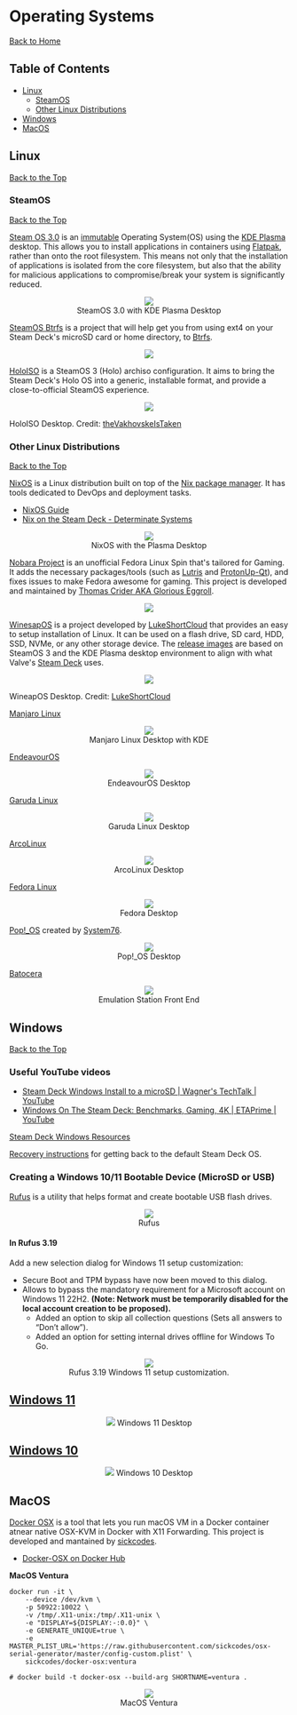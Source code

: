# Operating Systems

[Back to Home](/README.md#table-of-contents)

<!-- TODO Overview -->

## Table of Contents

- [Linux](#linux)
  - [SteamOS](#steamos)
  - [Other Linux Distributions](#other-linux-distributions)
- [Windows](#windows)
- [MacOS](#macos)

## Linux

[Back to the Top](#operating-systems)

### SteamOS

[Back to the Top](#operating-systems)

[Steam OS 3.0](https://store.steampowered.com/steamdeck) is an [immutable](https://en.wikipedia.org/wiki/Immutable_object) Operating System(OS) using the [KDE Plasma](https://kde.org/plasma-desktop) desktop. This allows you to install applications in containers using [Flatpak](https://flatpak.org/), rather than onto the root filesystem. This means not only that the installation of applications is isolated from the core filesystem, but also that the ability for malicious applications to compromise/break your system is significantly reduced.

<p align="center">
  <img src="https://user-images.githubusercontent.com/45159366/157353163-6f5c4c1a-a89f-4ee5-9ffe-1d9f991c773c.png">
  <br />
    SteamOS 3.0 with KDE Plasma Desktop
</p>

[SteamOS Btrfs](https://gitlab.com/popsulfr/steamos-btrfs/) is a project that will help get you from using ext4 on your Steam Deck's microSD card or home directory, to [Btrfs](https://btrfs.wiki.kernel.org/).

<p align="center">
  <img src="https://user-images.githubusercontent.com/45159366/172273657-f184233d-56d8-429b-9a63-d8a2b8e7412b.png">
</p>

[HoloISO](https://github.com/theVakhovskeIsTaken/holoiso) is a SteamOS 3 (Holo) archiso configuration. It aims to bring the Steam Deck's Holo OS into a generic, installable format, and provide a close-to-official SteamOS experience.

<p align="center">
  <img src="https://user-images.githubusercontent.com/45159366/167318762-c54fffa2-9ed4-4695-9d7d-4d03eb5ba49d.png">
    <br />
</p>

HoloISO Desktop. Credit: [theVakhovskeIsTaken](https://github.com/theVakhovskeIsTaken/)

### Other Linux Distributions

[Back to the Top](#operating-systems)

[NixOS](https://nixos.org/) is a Linux distribution built on top of the [Nix package manager](https://nixos.wiki/wiki/Nix). It has tools dedicated to DevOps and deployment tasks.

 * [NixOS Guide](https://github.com/mikeroyal/NixOS-Guide)
 * [Nix on the Steam Deck - Determinate Systems](https://determinate.systems/posts/nix-on-the-steam-deck)
 
<p align="center">
 <img src="https://user-images.githubusercontent.com/45159366/128645111-b2a92dd2-f246-4df0-b05c-5b0ffce05448.png">
  <br />
  NixOS with the Plasma Desktop
</p>

[Nobara Project](https://gitlab.com/GloriousEggroll/nobara-images) is an unofficial Fedora Linux Spin that's tailored for Gaming. It adds the necessary packages/tools (such as [Lutris](https://lutris.net/) and [ProtonUp-Qt](https://davidotek.github.io/protonup-qt/)), and fixes issues to make Fedora awesome for gaming. This project is developed and maintained by [Thomas Crider AKA Glorious Eggroll](https://gitlab.com/GloriousEggroll).

<p align="center">
  <img src="https://user-images.githubusercontent.com/45159366/179671757-008ac6ef-ee95-43e9-b6eb-2f9bb928f91b.png">
    <br />
</p>

[WinesapOS](https://github.com/LukeShortCloud/winesapOS) is a project developed by [LukeShortCloud](https://github.com/LukeShortCloud) that provides an easy to setup installation of Linux. It can be used on a flash drive, SD card, HDD, SSD, NVMe, or any other storage device. The [release images](https://github.com/LukeShortCloud/winesapOS/releases) are based on SteamOS 3 and the KDE Plasma desktop environment to align with what Valve's [Steam Deck](https://store.steampowered.com/steamdeck/) uses.

<p align="center">
  <img src="https://user-images.githubusercontent.com/45159366/163284898-ca65b1ac-8ebc-4adc-b5aa-bd6b5195295e.jpg">
    <br />
</p>

WineapOS Desktop. Credit: [LukeShortCloud](https://github.com/LukeShortCloud)

[Manjaro Linux](https://manjaro.org/)

<p align="center">
  <img src="https://user-images.githubusercontent.com/45159366/142779587-fbfac305-7cae-4768-80e8-d87830471232.png">
    <br />
      Manjaro Linux Desktop with KDE
</p>

[EndeavourOS](https://endeavouros.com/)

<p align="center">
  <img src="https://user-images.githubusercontent.com/45159366/107439882-9e414780-6ae7-11eb-819e-e87e7bcc7a97.png">
    <br />
      EndeavourOS Desktop
</p>

[Garuda Linux](https://garudalinux.org/)

<p align="center">
  <img src="https://user-images.githubusercontent.com/45159366/127042105-f6a6d97e-77bd-402e-af4f-df7af588eb08.png">
    <br />
      Garuda Linux Desktop
</p>

[ArcoLinux](https://arcolinux.com/)

<p align="center">
  <img src="https://user-images.githubusercontent.com/45159366/128940632-9e2a198f-f84d-490b-b4a2-22f6217ee574.png">
    <br />
      ArcoLinux Desktop
</p>

[Fedora Linux](https://getfedora.org/)

<p align="center">
  <img src="https://user-images.githubusercontent.com/45159366/233298608-216b9cea-a15f-4fc1-afe7-8b37c93ebdf1.png">
    <br />
      Fedora Desktop
</p>

[Pop!_OS](https://pop.system76.com) created by [System76](https://system76.com).

<p align="center">
  <img src="https://user-images.githubusercontent.com/45159366/142779593-390dfd58-a246-4299-baf2-adf0207da696.png">
    <br />
      Pop!_OS Desktop
</p>

[Batocera](https://batocera.org/)

<p align="center">
  <img src="https://user-images.githubusercontent.com/4238928/163190916-d39124bb-c67e-42e4-a97c-dac78684c452.png">
    <br />
      Emulation Station Front End
</p>

## Windows

[Back to the Top](#operating-systems)

### Useful YouTube videos

- [Steam Deck Windows Install to a microSD | Wagner's TechTalk | YouTube](https://www.youtube.com/watch?v=pnpZboy_VQE)
- [Windows On The Steam Deck: Benchmarks, Gaming, 4K | ETAPrime | YouTube](https://www.youtube.com/watch?v=vkqIjr4Ni6E)

[Steam Deck Windows Resources](https://help.steampowered.com/en/faqs/view/6121-ECCD-D643-BAA8)

[Recovery instructions](https://help.steampowered.com/en/faqs/view/1B71-EDF2-EB6D-2BB3) for getting back to the default Steam Deck OS.

### Creating a Windows 10/11 Bootable Device (MicroSD or USB)

[Rufus](https://rufus.ie/) is a utility that helps format and create bootable USB flash drives.

<p align="center">
 <img src="https://user-images.githubusercontent.com/45159366/158471950-74640216-66ed-407b-a615-e643284ba0b8.png">
  <br />
  Rufus
</p>

#### In Rufus 3.19

Add a new selection dialog for Windows 11 setup customization:

- Secure Boot and TPM bypass have now been moved to this dialog.
- Allows to bypass the mandatory requirement for a Microsoft account on Windows 11 22H2.
    **(Note: Network must be temporarily disabled for the local account creation to be proposed).**
  * Added an option to skip all collection questions (Sets all answers to “Don’t allow”).
  * Added an option for setting internal drives offline for Windows To Go.

<p align="center">
  <img src="https://user-images.githubusercontent.com/45159366/183272077-015b8bb2-af94-443a-a455-f2018fcbd52a.png">
  <br />
    Rufus 3.19 Windows 11 setup customization.
</p>

## [Windows 11](https://www.microsoft.com/en-us/software-download/windows11)

<p align="center">
 <img src="https://user-images.githubusercontent.com/45159366/124997795-20cf2400-e000-11eb-8954-4944286b8ea8.png">
  Windows 11 Desktop
</p>

## [Windows 10](https://www.microsoft.com/en-us/software-download/windows10ISO)

<p align="center">
 <img src="https://user-images.githubusercontent.com/45159366/120387363-a9aabf80-c2de-11eb-84a5-8e4b422e7546.png">
  Windows 10 Desktop
</p>

## MacOS

[Docker OSX](https://github.com/sickcodes/Docker-OSX) is a tool that lets you run macOS VM in a Docker container atnear native OSX-KVM in Docker with X11 Forwarding. This project is developed and mantained by [sickcodes](https://github.com/sickcodes).

 * [Docker-OSX on Docker Hub](https://hub.docker.com/r/sickcodes/docker-osx)

**MacOS Ventura**

```
docker run -it \
    --device /dev/kvm \
    -p 50922:10022 \
    -v /tmp/.X11-unix:/tmp/.X11-unix \
    -e "DISPLAY=${DISPLAY:-:0.0}" \
    -e GENERATE_UNIQUE=true \
    -e MASTER_PLIST_URL='https://raw.githubusercontent.com/sickcodes/osx-serial-generator/master/config-custom.plist' \
    sickcodes/docker-osx:ventura

# docker build -t docker-osx --build-arg SHORTNAME=ventura .
```

<p align="center">
 <img src="https://user-images.githubusercontent.com/45159366/205603964-f8c6c954-6215-4573-a028-bd8f1d1e5c8d.png">
  </br>
  MacOS Ventura
</p>
